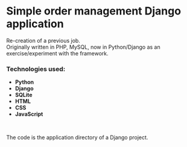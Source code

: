 # Simple order management Django application

Re-creation of a previous job.<br />
Originally written in PHP, MySQL, now in Python/Django as an exercise/experiment with the framework.


### Technologies used:
- **Python**
- **Django**
- **SQLite**
- **HTML**
- **CSS**
- **JavaScript**
<br />

The code is the application directory of a Django project.
